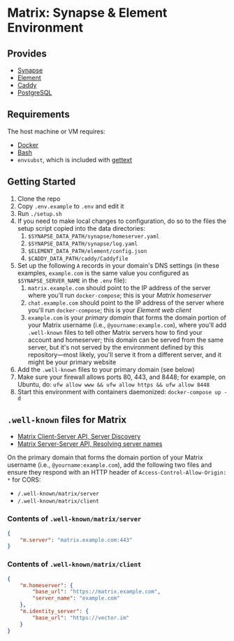 # Matrix: Synapse & Element Environment

## Provides

- [Synapse](https://github.com/matrix-org/synapse)
- [Element](https://github.com/vector-im/element-web)
- [Caddy](https://caddyserver.com)
- [PostgreSQL](https://www.postgresql.org)

## Requirements

The host machine or VM requires:

- [Docker](https://www.docker.com/get-started/)
- [Bash](https://en.wikipedia.org/wiki/Bash_(Unix_shell))
- `envsubst`, which is included with [gettext](https://en.wikipedia.org/wiki/Gettext)

## Getting Started

1. Clone the repo
2. Copy `.env.example` to `.env` and edit it
3. Run `./setup.sh`
4. If you need to make local changes to configuration, do so to the files the setup script copied into the data directories:
   1. `$SYNAPSE_DATA_PATH/synapse/homeserver.yaml`
   2. `$SYNAPSE_DATA_PATH/synapse/log.yaml`
   3. `$ELEMENT_DATA_PATH/element/config.json`
   4. `$CADDY_DATA_PATH/caddy/Caddyfile`
5. Set up the following `A` records in your domain's DNS settings (in these examples, `example.com` is the same value you configured as `$SYNAPSE_SERVER_NAME` in the `.env` file):
   1. `matrix.example.com` should point to the IP address of the server where you'll run `docker-compose`; this is your *Matrix homeserver*
   2. `chat.example.com` should point to the IP address of the server where you'll run `docker-compose`; this is your *Element web client*
   3. `example.com` is your *primary domain* that forms the domain portion of your Matrix username (i.e., `@yourname:example.com`), where you'll add `.well-known` files to tell other Matrix servers how to find your account and homeserver; this domain can be served from the same server, but it's not served by the environment defined by this repository—most likely, you'll serve it from a different server, and it might be your primary website
6. Add the `.well-known` files to your primary domain (see below)
7. Make sure your firewall allows ports 80, 443, and 8448; for example, on Ubuntu, do: `ufw allow www && ufw allow https && ufw allow 8448`
8. Start this environment with containers daemonized: `docker-compose up -d`

## `.well-known` files for Matrix

- [Matrix Client-Server API, Server Discovery](https://spec.matrix.org/latest/client-server-api/#server-discovery)
- [Matrix Server-Server API, Resolving server names](https://spec.matrix.org/v1.8/server-server-api/#resolving-server-names)

On the primary domain that forms the domain portion of your Matrix username (i.e., `@yourname:example.com`), add the following two files and ensure they respond with an HTTP header of `Access-Control-Allow-Origin: *` for CORS:

- `/.well-known/matrix/server`
- `/.well-known/matrix/client`

### Contents of `.well-known/matrix/server`

```json
{
    "m.server": "matrix.example.com:443"
}
```

### Contents of `.well-known/matrix/client`

```json
{
    "m.homeserver": {
        "base_url": "https://matrix.example.com",
        "server_name": "example.com"
    },
    "m.identity_server": {
        "base_url": "https://vector.im"
    }
}
```
